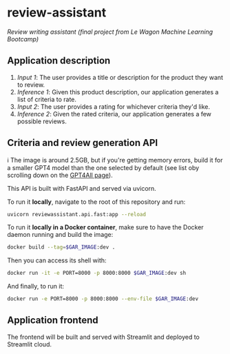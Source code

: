 # review-assistant
_Review writing assistant (final project from Le Wagon Machine Learning Bootcamp)_

## Application description

1. _Input 1_: The user provides a title or description for the product they want to review.
2. _Inference 1_: Given this product description, our application generates a list of criteria to rate.
3. _Input 2_: The user provides a rating for whichever criteria they'd like.
4. _Inference 2_: Given the rated criteria, our application generates a few possible reviews.

## Criteria and review generation API

 ℹ️ The image is around 2.5GB, but if you're getting memory errors, build it for a smaller GPT4 model than the one selected by default (see list oby scrolling down on the [GPT4All page](https://gpt4all.io/index.html)).

 <!-- 🚨 To run in Docker, you'll need to allow containers to use at least 14Gi of RAM (add Swap memory too in order to make better use of your resources). -->

This API is built with FastAPI and served via uvicorn.

To run it **locally**, navigate to the root of this repository and run:
```bash
uvicorn reviewassistant.api.fast:app --reload
```

To run it **locally in a Docker container**, make sure to have the Docker daemon running and build the image:
```bash
docker build --tag=$GAR_IMAGE:dev .
```
Then you can access its shell with:
```bash
docker run -it -e PORT=8000 -p 8000:8000 $GAR_IMAGE:dev sh
```

And finally, to run it:
```bash
docker run -e PORT=8000 -p 8000:8000 --env-file $GAR_IMAGE:dev
```


## Application frontend

The frontend will be built and served with Streamlit and deployed to Streamlit cloud.
